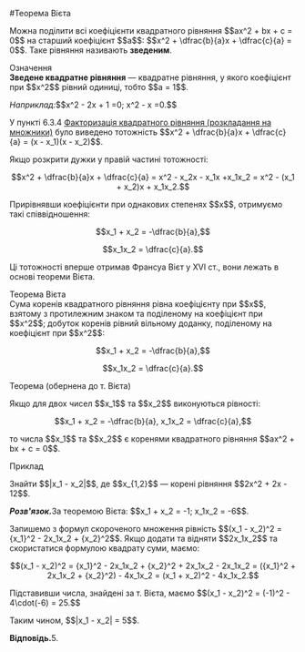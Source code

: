 #Теорема Вiєта

<p>Можна поділити всі коефіцієнти квадратного рівняння $$ax^2 + bx + c = 0$$ на старший коефіцієнт $$a$$: $$x^2 + \dfrac{b}{a}x + \dfrac{c}{a} = 0$$. Таке рівняння називають <b>зведеним</b>.</p>
<div class="space"></div>
<div class="space">
<div class="eoz-wrap">
<span class="eoz">Означення</span>
<div class="eoz-text">
<b>Зведене квадратне рівняння</b> — квадратне рівняння, у якого коефіцієнт при $$x^2$$ рівний одиниці, тобто $$a = 1$$.
</div>
</div>
</div>

<p><i>Наприклад:</i>$$x^2 - 2x + 1 =0; x^2 - x =0.$$</p>
<div class="space"></div>
<p>У пункті 6.3.4 <a  href="http://math.ed-era.com/6/faktorizatsya_kvadratnogo_rvnyannya_rozkladannya_na_mnozhniki.html">Факторизацiя квадратного рiвняння (розкладання на множники)</a> було виведено тотожність $$x^2 + \dfrac{b}{a}x + \dfrac{c}{a} = (x - x_1)(x - x_2)$$.</p>

<p>Якщо розкрити дужки у правій частині тотожності:</p>

<p align="center">$$x^2 + \dfrac{b}{a}x + \dfrac{c}{a} = x^2 - x_2x - x_1x +x_1x_2 = x^2 - (x_1 + x_2)x + x_1x_2.$$</p>

<p>Прирівнявши коефіцієнти при однакових степенях $$x$$, отримуємо такі співвідношення:</p>

<p align="center">$$x_1 + x_2 = -\dfrac{b}{a},$$</p>
<p align="center">$$x_1x_2 = \dfrac{c}{a}.$$</p>

<p>Ці тотожності вперше отримав Франсуа Вієт у XVI ст., вони лежать в основі теореми Вієта.</p>
<div class="space"></div>
<div class="space">
<div class="ebio-wrap">
<span class="ebio">Теорема Вієта</span>
<div class="ebio-text">
Сума коренів квадратного рівняння рівна коефіцієнту при $$x$$, взятому з протилежним знаком та поділеному на коефіцієнт при  $$x^2$$; добуток коренів рівний вільному доданку, поділеному на коефіцієнт при  $$x^2$$:
<p align="center">$$x_1 + x_2 = -\dfrac{b}{a},$$</p>
<p align="center">$$x_1x_2 = \dfrac{c}{a}.$$</p>
</div>
</div>
</div>

<div class="space">
<div class="ebio-wrap">
<span class="ebio">Теорема (обернена до т. Вієта)</span>
<div class="ebio-text">
<p>Якщо для двох чисел $$x_1$$ та $$x_2$$ виконуються рівності:</p>
<p align="center">$$x_1 + x_2 = -\dfrac{b}{a}, x_1x_2 = \dfrac{c}{a},$$</p>
<p>то числа $$x_1$$ та $$x_2$$ є коренями квадратного рівняння $$ax^2 + bx + c = 0$$.</p>
</div>
</div>
</div>

<div class="space">
<div class="task-wrap">
<span class="task">Приклад</span>
<div class="task-text">
<p>Знайти $$|x_1 - x_2|$$, де $$x_{1,2}$$ — корені рівняння $$2x^2 + 2x - 12$$.</p>
<p><b><i>Розв'язок.</i></b>За теоремою Вієта: $$x_1 + x_2 = -1; x_1x_2 = -6$$.</p>
<p>Запишемо з формул скороченого множення рівність $$(x_1 - x_2)^2 = {x_1}^2 - 2x_1x_2 + {x_2}^2$$. Якщо додати та відняти $$2x_1x_2$$ та скористатися формулою квадрату суми, маємо:</p>
<p align="center">$$(x_1 - x_2)^2 = {x_1}^2 - 2x_1x_2 + {x_2}^2 + 2x_1x_2 - 2x_1x_2 = ({x_1}^2 + 2x_1x_2 + {x_2}^2) - 4x_1x_2 = (x_1 + x_2)^2 - 4x_1x_2.$$</p>
<p>Підставивши числа, знайдені за т. Вієта, маємо $$(x_1 - x_2)^2 = (-1)^2 - 4\cdot(-6) = 25.$$</p>
<p>Таким чином, $$|x_1 - x_2| = 5$$.</p>
<p><b>Відповідь.</b>5.</p>
</div>
</div>
</div>